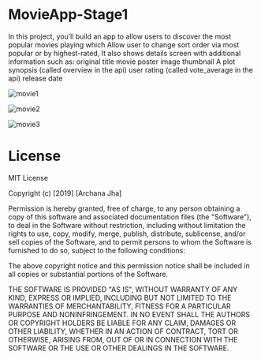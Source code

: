 # MovieApp-Stage1
In this project, you’ll build an app to allow users to discover the most popular movies playing which Allow user to change sort order via most popular or by highest-rated, It also shows details screen with additional information such as:
original title
movie poster image thumbnail
A plot synopsis (called overview in the api)
user rating (called vote_average in the api)
release date


![movie1](https://user-images.githubusercontent.com/45606322/51961213-3c8a7500-2419-11e9-881c-756f5e37b977.png)

![movie2](https://user-images.githubusercontent.com/45606322/51961236-4ad89100-2419-11e9-808f-7d37eb3fe264.png)

![movie3](https://user-images.githubusercontent.com/45606322/51961264-604dbb00-2419-11e9-917d-37ce80b69f1c.png)

# License

MIT License

Copyright (c) [2019] [Archana Jha]

Permission is hereby granted, free of charge, to any person obtaining a copy
of this software and associated documentation files (the "Software"), to deal
in the Software without restriction, including without limitation the rights
to use, copy, modify, merge, publish, distribute, sublicense, and/or sell
copies of the Software, and to permit persons to whom the Software is
furnished to do so, subject to the following conditions:

The above copyright notice and this permission notice shall be included in all
copies or substantial portions of the Software.

THE SOFTWARE IS PROVIDED "AS IS", WITHOUT WARRANTY OF ANY KIND, EXPRESS OR
IMPLIED, INCLUDING BUT NOT LIMITED TO THE WARRANTIES OF MERCHANTABILITY,
FITNESS FOR A PARTICULAR PURPOSE AND NONINFRINGEMENT. IN NO EVENT SHALL THE
AUTHORS OR COPYRIGHT HOLDERS BE LIABLE FOR ANY CLAIM, DAMAGES OR OTHER
LIABILITY, WHETHER IN AN ACTION OF CONTRACT, TORT OR OTHERWISE, ARISING FROM,
OUT OF OR IN CONNECTION WITH THE SOFTWARE OR THE USE OR OTHER DEALINGS IN THE
SOFTWARE.
